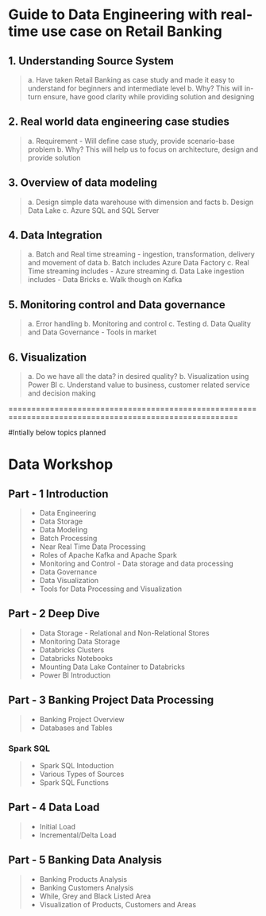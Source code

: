 # Guide to Data Engineering with real-time use case on Retail Banking

## 1. Understanding Source System
> a. Have taken Retail Banking as case study and made it easy to understand for beginners and intermediate level
> b. Why? This will in-turn ensure, have good clarity while providing solution and designing

## 2. Real world data engineering case studies
>  a. Requirement - Will define case study, provide scenario-base problem
>  b. Why? This will help us to focus on architecture, design and provide solution

## 3. Overview of data modeling
>  a. Design simple data warehouse with dimension and facts
>  b. Design Data Lake
>  c. Azure SQL and SQL Server

## 4. Data Integration
>  a. Batch and Real time streaming - ingestion, transformation, delivery and movement of data
>  b. Batch includes Azure Data Factory
>  c. Real Time streaming includes - Azure streaming 
>  d. Data Lake ingestion includes - Data Bricks
>  e. Walk though on Kafka

## 5. Monitoring control and Data governance
>  a. Error handling
>  b. Monitoring and control
>  c. Testing
>  d. Data Quality and Data Governance  - Tools in market

## 6. Visualization
>  a. Do we have all the data? in desired quality?
>  b. Visualization using Power BI
>  c. Understand value to business, customer related service and decision making
  
  ========================================================================================================


#Intially below topics planned
# Data Workshop
## Part - 1 Introduction
> - Data Engineering
> - Data Storage
> - Data Modeling
> - Batch Processing
> - Near Real Time Data Processing
> - Roles of Apache Kafka and Apache Spark
> - Monitoring and Control - Data storage and data processing
> - Data Governance
> - Data Visualization
> - Tools for Data Processing and Visualization
 
## Part - 2 Deep Dive
> - Data Storage - Relational and Non-Relational Stores
> - Monitoring Data Storage
> - Databricks Clusters 
> - Databricks Notebooks
> - Mounting Data Lake Container to Databricks
> - Power BI Introduction
 
## Part - 3 Banking Project Data Processing
> - Banking Project Overview
> - Databases and Tables
### Spark SQL
 > - Spark SQL Intoduction
 > - Various Types of Sources
 > - Spark SQL Functions

## Part - 4 Data Load
> - Initial Load
> - Incremental/Delta Load

## Part - 5 Banking Data Analysis
> - Banking Products Analysis
> - Banking Customers Analysis
> - While, Grey and Black Listed Area
> - Visualization of Products, Customers and Areas
